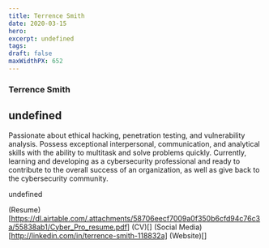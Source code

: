 ```yaml
---
title: Terrence Smith
date: 2020-03-15
hero: 
excerpt: undefined
tags: 
draft: false
maxWidthPX: 652
---
```









### Terrence Smith
## undefined

Passionate about ethical hacking, penetration testing, and vulnerability analysis. Possess exceptional interpersonal, communication, and analytical skills with the ability to multitask and solve problems quickly. Currently, learning and developing as a cybersecurity professional and ready to contribute to the overall success of an organization, as well as give back to the cybersecurity community.

undefined

(Resume)[https://dl.airtable.com/.attachments/58706eecf7009a0f350b6cfd94c76c3a/55838ab1/Cyber_Pro_resume.pdf]
(CV)[]
(Social Media)[http://linkedin.com/in/terrence-smith-118832a]
(Website)[]

